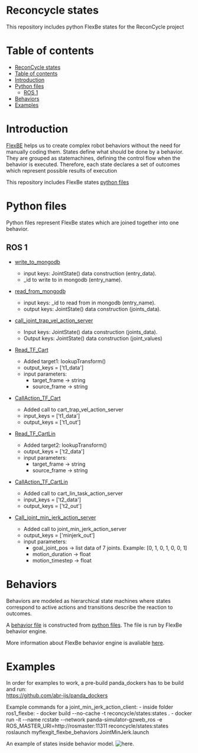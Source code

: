 # Reconcycle states

This repository includes python FlexBe states for the ReconCycle project

# Table of contents

- [ReconCycle states](#reconcycle-states)
- [Table of contents](#table-of-contents)
- [Introduction](#introduction)
- [Python files](#python-files)
	- [ROS 1](#ros-1)
- [Behaviors](#behaviors)
- [Examples](#examples)


# Introduction
[FlexBE](http://wiki.ros.org/flexbe/) helps us to create complex robot behaviors without the need for manually coding them.
States define what should be done by a behavior. They are grouped as statemachines, defining the control flow when the behavior is executed. 
Therefore, each state declares a set of outcomes which represent possible results of execution

This repository includes FlexBe states [python files](#python-files)


# Python files
Python files represent FlexBe states which are joined together into one behavior.

## ROS 1  
- [write_to_mongodb](/myflexgit_flexbe_states/src/myflexgit_flexbe_states/write_to_mongodb.py)
	- input keys: JointState() data construction (entry_data).
	- _id to write to in mongodb (entry_name).
 
- [read_from_mongodb](/myflexgit_flexbe_states/src/myflexgit_flexbe_states/read_from_mongodb.py)
	- input keys: _id to read from in mongodb (entry_name).
	- output keys: JointState() data construction (joints_data).

- [call_joint_trap_vel_action_server](/myflexgit_flexbe_states/src/myflexgit_flexbe_states/call_joint_trap_vel_action_server.py)
	- Input keys: JointState() data construction (joints_data).
	- Output keys: JointState() data construction (joint_values)

- [Read_TF_Cart](/myflexgit_flexbe_states/src/myflexgit_flexbe_states/Read_TF_Cart.py)
	- Added target1: lookupTransform()
	- output_keys = ['t1_data']
	- input parameters: 
		- target_frame -> string
    	- source_frame -> string

- [CallAction_TF_Cart](/myflexgit_flexbe_states/src/myflexgit_flexbe_states/CallAction_TF_Cart.py)
	- Added call to cart_trap_vel_action_server
	- input_keys = ['t1_data']
	- output_keys = ['t1_out']

- [Read_TF_CartLin](/myflexgit_flexbe_states/src/myflexgit_flexbe_states/Read_TF_CartLin.py)
	- Added target2: lookupTransform()
	- output_keys = ['t2_data']
	- input parameters:
		- target_frame -> string
    	- source_frame -> string

- [CallAction_TF_CartLin](/myflexgit_flexbe_states/src/myflexgit_flexbe_states/CallAction_TF_CartLin.py)
	- Added call to cart_lin_task_action_server
	- input_keys = ['t2_data']
	- output_keys = ['t2_out']

- [Call_joint_min_jerk_action_server](/myflexgit_flexbe_states/src/myflexgit_flexbe_states/Call_joint_min_jerk_action_server.py)
	- Added call to joint_min_jerk_action_server
	- output_keys = ['minjerk_out']
	- input parameters:
		- goal_joint_pos -> list data of 7 joints. Example: [0, 1, 0, 1, 0, 0, 1]
		- motion_duration -> float 
		- motion_timestep -> float
	

# Behaviors
Behaviors are modeled as hierarchical state machines where states correspond to active actions and transitions describe the reaction to outcomes.

A [behavior file](/myflexgit_flexbe_behaviors/src/myflexgit_flexbe_behaviors/flexbefull_sm.py) is constructed from [python files](#python-files). The file is run by FlexBe behavior engine.

More information about FlexBe behavior engine is avaliable [here](https://github.com/team-vigir/flexbe_behavior_engine/blob/master/README.md).


# Examples
In order for examples to work, a pre-build panda_dockers has to be build and run:  
https://github.com/abr-ijs/panda_dockers

Example commands for a joint_min_jerk_action_client:
	- inside folder ros1_flexbe:
		- docker build --no-cache -t reconcycle/states:states .
		- docker run -it --name rcstate --network panda-simulator-gzweb_ros -e ROS_MASTER_URI=http://rosmaster:11311 reconcycle/states:states roslaunch myflexgit_flexbe_behaviors JointMinJerk.launch
		
An example of states inside behavior model. ![here](https://github.com/ReconCycle/reconcycle_states/blob/main/myflexgit_flexbe_states/src/myflexgit_flexbe_states/FlexBe%20Statemachine.png).